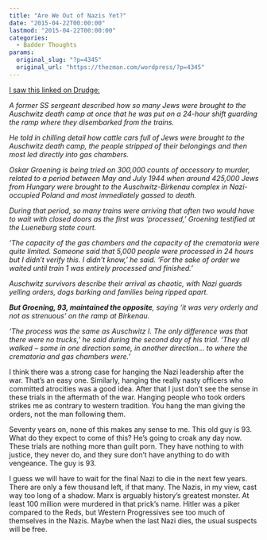 ```yaml
---
title: "Are We Out of Nazis Yet?"
date: "2015-04-22T00:00:00"
lastmod: "2015-04-22T00:00:00"
categories:
  - Badder Thoughts
params:
  original_slug: "?p=4345"
  original_url: "https://thezman.com/wordpress/?p=4345"
---
```


<a
href="http://www.dailymail.co.uk/news/article-3050683/Bookkeeper-Auschwitz-Oskar-Groening-tells-court-spent-24-HOURS-watching-Jewish-families-separated-killed-used-medical-experiments-faces-charges-accessory-300-000-murders.html"
rel="noopener" target="_blank">I saw this linked on Drudge:</a>

*A former SS sergeant described how so many Jews were brought to the
Auschwitz death camp at once that he was put on a 24-hour shift guarding
the ramp where they disembarked from the trains.*

*He told in chilling detail how cattle cars full of Jews were brought to
the Auschwitz death camp, the people stripped of their belongings and
then most led directly into gas chambers.*

*Oskar Groening is being tried on 300,000 counts of accessory to murder,
related to a period between May and July 1944 when around 425,000 Jews
from Hungary were brought to the Auschwitz-Birkenau complex in
Nazi-occupied Poland and most immediately gassed to death.*

*During that period, so many trains were arriving that often two would
have to wait with closed doors as the first was ‘processed,’ Groening
testified at the Lueneburg state court.*

*‘The capacity of the gas chambers and the capacity of the crematoria
were quite limited. Someone said that 5,000 people were processed in 24
hours but I didn’t verify this. I didn’t know,’ he said. ‘For the sake
of order we waited until train 1 was entirely processed and finished.’*

*Auschwitz survivors describe their arrival as chaotic, with Nazi guards
yelling orders, dogs barking and families being ripped apart.*

***But Groening, 93, maintained the opposite**, saying ‘it was very
orderly and not as strenuous’ on the ramp at Birkenau.*

*‘The process was the same as Auschwitz I. The only difference was that
there were no trucks,’ he said during the second day of his trial. ‘They
all walked – some in one direction some, in another direction… to where
the crematoria and gas chambers were.’*

I think there was a strong case for hanging the Nazi leadership after
the war. That’s an easy one. Similarly, hanging the really nasty
officers who committed atrocities was a good idea. After that I just
don’t see the sense in these trials in the aftermath of the war. Hanging
people who took orders strikes me as contrary to western tradition. You
hang the man giving the orders, not the man following them.

Seventy years on, none of this makes any sense to me. This old guy is
93. What do they expect to come of this? He’s going to croak any day
now. These trials are nothing more than guilt porn. They have nothing to
with justice, they never do, and they sure don’t have anything to do
with vengeance. The guy is 93.

I guess we will have to wait for the final Nazi to die in the next few
years. There are only a few thousand left, if that many. The Nazis, in
my view, cast way too long of a shadow. Marx is arguably history’s
greatest monster. At least 100 million were murdered in that prick’s
name. Hitler was a piker compared to the Reds, but Western Progressives
see too much of themselves in the Nazis. Maybe when the last Nazi dies,
the usual suspects will be free.
